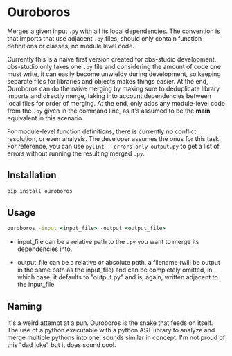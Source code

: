 # Ouroboros

Merges a given input `.py` with all its local dependencies. The convention is that imports that use adjacent `.py` files,
should only contain function definitions or classes, no module level code.

Currently this is a naive first version created for obs-studio development. obs-studio only takes one `.py` file and
considering the amount of code one must write, it can easily become unwieldy during development, so keeping separate
files for libraries and objects makes things easier. At the end, Ouroboros can do the naive merging by making sure to
deduplicate library imports and directly merge, taking into account dependencies between local files for order of merging.
At the end, only adds any module-level code from the `.py` given in the command line, as it's assumed to be the __main__
equivalent in this scenario.

For module-level function definitions, there is currently no conflict resolution, or even analysis. The developer assumes
the onus for this task. For reference, you can use `pylint --errors-only output.py` to get a list of errors without running
the resulting merged `.py`.

## Installation

```cmd
pip install ouroboros
```

## Usage

```cmd
ouroboros -input <input_file> -output <output_file>
```

- input_file can be a relative path to the `.py` you want to merge its dependencies into.

- output_file can be a relative or absolute path, a filename (will be output in the same path as the input_file) and can be
completely omitted, in which case, it defaults to "output.py" and is, again, written adjacent to the input_file.

## Naming

It's a weird attempt at a pun. Ouroboros is the snake that feeds on itself. The use of a python executable with a python AST
library to analyze and merge multiple pythons into one, sounds similar in concept. I'm not proud of this "dad joke" but it does
sound cool.
